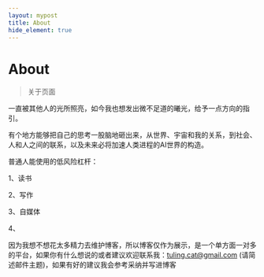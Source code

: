 ```yaml
---
layout: mypost
title: About
hide_element: true
---
```

# About

 > 关于页面

一直被其他人的光所照亮，如今我也想发出微不足道的曦光，给予一点方向的指引。

有个地方能够把自己的思考一股脑地砸出来，从世界、宇宙和我的关系，到社会、人和人之间的联系，以及未来必将加速人类进程的AI世界的构造。

普通人能使用的低风险杠杆：

1、读书

2、写作

3、自媒体

4、



因为我想不想花太多精力去维护博客，所以博客仅作为展示，是一个单方面一对多的平台，如果你有什么想说的或者建议欢迎联系我：tuling.cat@gmail.com (请简述邮件主题)，如果有好的建议我会参考采纳并写进博客